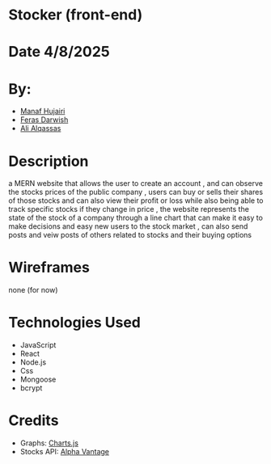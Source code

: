 # Stocker (front-end)

# Date 4/8/2025

# By:

- [Manaf Hujairi](https://github.com/Manaf-10)
- [Feras Darwish](https://github.com/alqaassass)
- [Ali Alqassas](Feras-3)

# Description

a MERN website that allows the user to create an account ,
and can observe the stocks prices of the public company , users can buy or sells
their shares of those stocks and can also view their profit or loss while also being
able to track specific stocks if they change in price , the website represents the
state of the stock of a company through a line chart that can make it easy to
make decisions and easy new users to the stock market , can also send posts and veiw posts of others related to stocks and their buying options

# Wireframes

none (for now)

# Technologies Used

- JavaScript
- React
- Node.js
- Css
- Mongoose
- bcrypt

# Credits

- Graphs: [Charts.js](https://www.chartjs.org)
- Stocks API: [Alpha Vantage](https://www.alphavantage.co)
